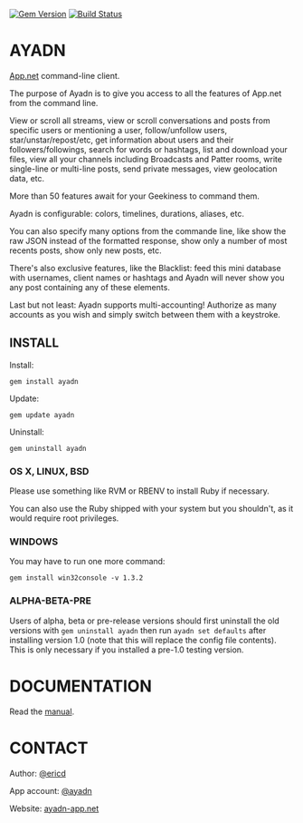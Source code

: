 [![Gem Version](https://badge.fury.io/rb/ayadn.svg)](http://badge.fury.io/rb/ayadn) 
[![Build Status](https://travis-ci.org/ericdke/na.svg?branch=master)](https://travis-ci.org/ericdke/na)

AYADN
=====

[App.net](http://app.net) command-line client.

The purpose of Ayadn is to give you access to all the features of App.net from the command line.

View or scroll all streams, view or scroll conversations and posts from specific users or mentioning a user, follow/unfollow users, star/unstar/repost/etc, get information about users and their followers/followings, search for words or hashtags, list and download your files, view all your channels including Broadcasts and Patter rooms, write single-line or multi-line posts, send private messages, view geolocation data, etc.

More than 50 features await for your Geekiness to command them.

Ayadn is configurable: colors, timelines, durations, aliases, etc. 

You can also specify many options from the commande line, like show the raw JSON instead of the formatted response, show only a number of most recents posts, show only new posts, etc.

There's also exclusive features, like the Blacklist: feed this mini database with usernames, client names or hashtags and Ayadn will never show you any post containing any of these elements.

Last but not least: Ayadn supports multi-accounting! Authorize as many accounts as you wish and simply switch between them with a keystroke.  


## INSTALL

Install:

`gem install ayadn`  

Update:

`gem update ayadn`  

Uninstall:

`gem uninstall ayadn`  

### OS X, LINUX, BSD

Please use something like RVM or RBENV to install Ruby if necessary.

You can also use the Ruby shipped with your system but you shouldn't, as it would require root privileges.

### WINDOWS

You may have to run one more command:

`gem install win32console -v 1.3.2`

### ALPHA-BETA-PRE

Users of alpha, beta or pre-release versions should first uninstall the old versions with `gem uninstall ayadn` then run `ayadn set defaults` after installing version 1.0 (note that this will replace the config file contents).  
This is only necessary if you installed a pre-1.0 testing version.

# DOCUMENTATION

Read the [manual](https://github.com/ericdke/na/blob/master/MANUAL.md).

# CONTACT

Author: [@ericd](http://app.net/ericd)

App account: [@ayadn](http://app.net/ayadn)

Website: [ayadn-app.net](http://ayadn-app.net)
